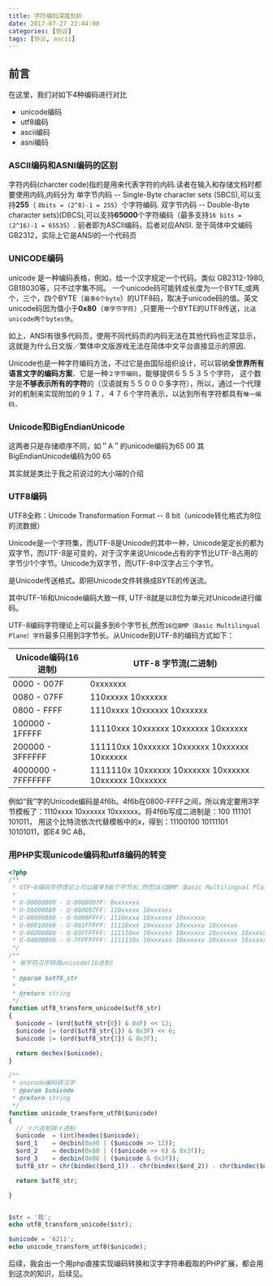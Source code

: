 ```yaml
---
title: 字符编码深度剖析
date: 2017-07-27 22:44:00
categories: [协议]
tags: [协议, ascii]
---
```


## 前言

在这里，我们对如下4种编码进行对比

- unicode编码
- utf8编码
- ascii编码
- asni编码

### ASCII编码和ASNI编码的区别

字符内码(charcter code)指的是用来代表字符的内码.读者在输入和存储文档时都要使用内码,内码分为 单字节内码 -- Single-Byte character sets (SBCS),可以支持**255**（ `8bits = (2^8)-1 = 255`）个字符编码. 双字节内码 -- Double-Byte character sets)(DBCS),可以支持**65000**个字符编码（最多支持`16 bits = (2^16)-1 = 65535`）. 前者即为ASCII编码，后者对应ANSI. 至于简体中文编码GB2312，实际上它是ANSI的一个代码页

### UNICODE编码

unicode 是一种编码表格，例如，给一个汉字规定一个代码。类似 GB2312-1980, GB18030等，只不过字集不同。 一个unicode码可能转成长度为一个BYTE,或两个，三个，四个BYTE（`最多6个byte`）的UTF8码，取决于unicode码的值。英文unicode码因为值小于**0x80**（`单字节字符`）,只要用一个BYTE的UTF8传送，`比送unicode两个bytes快`。

如上，ANSI有很多代码页，使用不同代码页的内码无法在其他代码也正常显示，这就是为什么日文版／繁体中文版游戏无法在简体中文平台直接显示的原因．

Unicode也是一种字符编码方法，不过它是由国际组织设计，可以容纳**全世界所有语言文字的编码方案**．它是一种`２字节编码`，能够提供６５５３５个字符， 这个数字是**不够表示所有的字符**的（汉语就有５５０００多字符），所以，通过一个代理对的机制来实现附加的９１７，４７６个字符表示，以达到所有字符都具有`唯一编码`．

### Unicode和BigEndianUnicode

这两者只是存储顺序不同，如＂A＂的unicode编码为65 00 其BigEndianUnicode编码为00 65

其实就是类比于我之前说过的大小端的介绍

### UTF8编码

UTF8全称：Unicode Transformation Format -- 8 bit（unicode转化格式为8位的流数据）

Unicode是一个字符集，而UTF-8是Unicode的其中一种，Unicode是定长的都为双字节，而UTF-8是可变的，对于汉字来说Unicode占有的字节比UTF-8占用的字节少1个字节。Unicode为双字节，而UTF-8中汉字占三个字节。

是Unicode传送格式。即把Unicode文件转换成BYTE的传送流。

其中UTF-16和Unicode编码大致一样, UTF-8就是以8位为单元对Unicode进行编码。

UTF-8编码字符理论上可以最多到6个字节长,然而`16位BMP（Basic Multilingual Plane）字符`最多只用到3字节长。从Unicode到UTF-8的编码方式如下：

| Unicode编码(16进制) | UTF-8 字节流(二进制)                                  |
| ------------------- | ----------------------------------------------------- |
| 0000 - 007F         | 0xxxxxxx                                              |
| 0080 - 07FF         | 110xxxxx 10xxxxxx                                     |
| 0800 - FFFF         | 1110xxxx 10xxxxxx 10xxxxxx                            |
| 100000 - 1FFFFF     | 11110xxx 10xxxxxx 10xxxxxx 10xxxxxx                   |
| 200000 - 3FFFFFF    | 111110xx 10xxxxxx 10xxxxxx 10xxxxxx 10xxxxxx          |
| 4000000 - 7FFFFFFF  | 1111110x 10xxxxxx 10xxxxxx 10xxxxxx 10xxxxxx 10xxxxxx |


例如“我”字的Unicode编码是4f6b。4f6b在0800-FFFF之间，所以肯定要用3字节模板了：1110xxxx 10xxxxxx 10xxxxxx。将4f6b写成二进制是：100 111101 101011， 用这个比特流依次代替模板中的x，得到：11100100 10111101 10101011，即E4 9C AB。

### 用PHP实现unicode编码和utf8编码的转变

```PHP
<?php
/**
 * UTF-8编码字符理论上可以最多到6个字节长,然而16位BMP（Basic Multilingual Plane）字符最多只用到3字节长。下面看一下UTF-8编码表：
 *
 * U-00000000 - U-0000007F: 0xxxxxxx
 * U-00000080 - U-000007FF: 110xxxxx 10xxxxxx
 * U-00000800 - U-0000FFFF: 1110xxxx 10xxxxxx 10xxxxxx
 * U-00010000 - U-001FFFFF: 11110xxx 10xxxxxx 10xxxxxx 10xxxxxx
 * U-00200000 - U-03FFFFFF: 111110xx 10xxxxxx 10xxxxxx 10xxxxxx 10xxxxxx
 * U-04000000 - U-7FFFFFFF: 1111110x 10xxxxxx 10xxxxxx 10xxxxxx 10xxxxxx 10xxxxxx
 */
/**
 * 单字符汉字转换unicode(16进制)
 *
 * @param $utf8_str
 *
 * @return string
 */
function utf8_transform_unicode($utf8_str)
{
  $unicode = (ord($utf8_str{0}) & 0xF) << 12;
  $unicode |= (ord($utf8_str{1}) & 0x3F) << 6;
  $unicode |= (ord($utf8_str{2}) & 0x3F);

  return dechex($unicode);
}

/**
 * unicode编码转汉字
 * @param $unicode
 * @return string
 */
function unicode_transform_utf8($unicode)
{
  // 十六进制转十进制
  $unicode  = (int)hexdec($unicode);
  $ord_1    = decbin(0xe0 | ($unicode >> 12));
  $ord_2    = decbin(0x80 | (($unicode >> 6) & 0x3f));
  $ord_3    = decbin(0x80 | ($unicode & 0x3f));
  $utf8_str = chr(bindec($ord_1)) . chr(bindec($ord_2)) . chr(bindec($ord_3));

  return $utf8_str;

}


$str = '我';
echo utf8_transform_unicode($str);

$unicode = '6211';
echo unicode_transform_utf8($unicode);
```

后续，我会出一个用php直接实现编码转换和汉字字符串截取的PHP扩展，都会用到这次的知识，后续见。